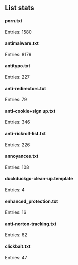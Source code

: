 ## List stats
#### porn.txt
Entries: 1580 <br> 
#### antimalware.txt
Entries: 8179 <br> 
#### antitypo.txt
Entries: 227 <br> 
#### anti-redirectors.txt
Entries: 79 <br> 
#### anti-cookie+sign up.txt
Entries: 346 <br> 
#### anti-rickroll-list.txt
Entries: 226 <br> 
#### annoyances.txt
Entries: 108 <br> 
#### duckduckgo-clean-up.template
Entries: 4 <br> 
#### enhanced_protection.txt
Entries: 16 <br> 
#### anti-norton-tracking.txt
Entries: 62 <br> 
#### clickbait.txt
Entries: 47 <br> 
